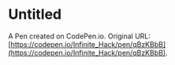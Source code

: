 # Untitled

A Pen created on CodePen.io. Original URL: [https://codepen.io/Infinite_Hack/pen/qBzKBbB](https://codepen.io/Infinite_Hack/pen/qBzKBbB).

